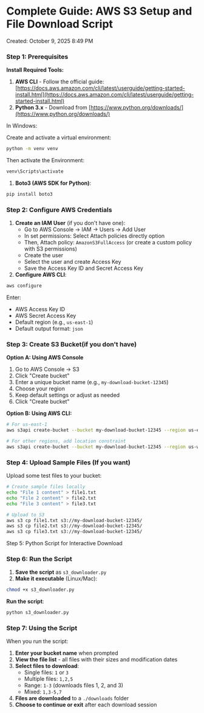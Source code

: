 # Complete Guide: AWS S3 Setup and File Download Script

Created: October 9, 2025 8:49 PM

### Step 1: Prerequisites

**Install Required Tools:**

1. **AWS CLI** - Follow the official guide: [https://docs.aws.amazon.com/cli/latest/userguide/getting-started-install.html](https://docs.aws.amazon.com/cli/latest/userguide/getting-started-install.html)
2. **Python 3.x** - Download from [https://www.python.org/downloads/](https://www.python.org/downloads/)

In Windows:

Create and activate a virtual environment:

```bash
python -m venv venv
```

Then activate the Environment:

```bash
venv\Scripts\activate
```

1. **Boto3 (AWS SDK for Python)**:

```bash
pip install boto3
```

### Step 2: Configure AWS Credentials

1. **Create an IAM User** (if you don't have one):
    - Go to AWS Console → IAM → Users → Add User
    - In set permissions: Select Attach policies directly option
    - Then, Attach policy: `AmazonS3FullAccess` (or create a custom policy with S3 permissions)
    - Create the user
    - Select the user and create Access Key
    - Save the Access Key ID and Secret Access Key
2. **Configure AWS CLI**:

```bash
aws configure
```

Enter:

- AWS Access Key ID
- AWS Secret Access Key
- Default region (e.g., `us-east-1`)
- Default output format: `json`

### Step 3: Create S3 Bucket(if you don't have)

**Option A: Using AWS Console**

1. Go to AWS Console → S3
2. Click "Create bucket"
3. Enter a unique bucket name (e.g., `my-download-bucket-12345`)
4. Choose your region
5. Keep default settings or adjust as needed
6. Click "Create bucket"

**Option B: Using AWS CLI:**

```bash
# For us-east-1
aws s3api create-bucket --bucket my-download-bucket-12345 --region us-east-1

# For other regions, add location constraint
aws s3api create-bucket --bucket my-download-bucket-12345 --region us-west-2 --create-bucket-configuration LocationConstraint=us-west-2
```

### Step 4: Upload Sample Files (If you want)

Upload some test files to your bucket:

```bash
# Create sample files locally
echo "File 1 content" > file1.txt
echo "File 2 content" > file2.txt
echo "File 3 content" > file3.txt

# Upload to S3
aws s3 cp file1.txt s3://my-download-bucket-12345/
aws s3 cp file2.txt s3://my-download-bucket-12345/
aws s3 cp file3.txt s3://my-download-bucket-12345/
```

Step 5: Python Script for Interactive Download

### Step 6: Run the Script

1. **Save the script** as `s3_downloader.py`
2. **Make it executable** (Linux/Mac):

```bash
chmod +x s3_downloader.py
```

**Run the script**:

```bash
python s3_downloader.py
```

### Step 7: Using the Script

When you run the script:

1. **Enter your bucket name** when prompted
2. **View the file list** - all files with their sizes and modification dates
3. **Select files to download**:
    - Single files: `1` or `3`
    - Multiple files: `1,2,5`
    - Range: `1-3` (downloads files 1, 2, and 3)
    - Mixed: `1,3-5,7`
4. **Files are downloaded** to a `./downloads` folder
5. **Choose to continue or exit** after each download session
